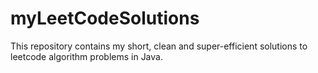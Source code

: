 # myLeetCodeSolutions
This repository contains my short, clean and super-efficient solutions to leetcode algorithm problems in Java.
